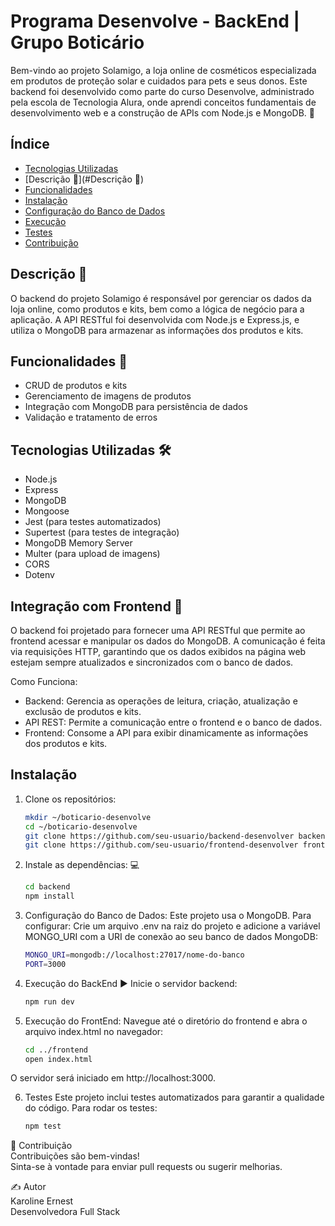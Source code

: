# Programa Desenvolve - BackEnd | Grupo Boticário
Bem-vindo ao projeto Solamigo, a loja online de cosméticos especializada em produtos de proteção solar e cuidados para pets e seus donos. Este backend foi desenvolvido como parte do curso Desenvolve, administrado pela escola de Tecnologia Alura, onde aprendi conceitos fundamentais de desenvolvimento web e a construção de APIs com Node.js e MongoDB. 🐾

## Índice
- [Tecnologias Utilizadas](#tecnologias-utilizadas)
- [Descrição 📄](#Descrição 📄)
- [Funcionalidades](#Funcionalidades)
- [Instalação](#instalação)
- [Configuração do Banco de Dados](#configuração-do-banco-de-dados)
- [Execução](#execução)
- [Testes](#testes)
- [Contribuição](#contribuição)

## Descrição 📄
O backend do projeto Solamigo é responsável por gerenciar os dados da loja online, como produtos e kits, bem como a lógica de negócio para a aplicação. A API RESTful foi desenvolvida com Node.js e Express.js, e utiliza o MongoDB para armazenar as informações dos produtos e kits.

## Funcionalidades 🚀
- CRUD de produtos e kits
- Gerenciamento de imagens de produtos
- Integração com MongoDB para persistência de dados
- Validação e tratamento de erros

## Tecnologias Utilizadas 🛠️

- Node.js
- Express
- MongoDB
- Mongoose
- Jest (para testes automatizados)
- Supertest (para testes de integração)
- MongoDB Memory Server
- Multer  (para upload de imagens)
- CORS
- Dotenv

## Integração com Frontend 🔗
O backend foi projetado para fornecer uma API RESTful que permite ao frontend acessar e manipular os dados do MongoDB. A comunicação é feita via requisições HTTP, garantindo que os dados exibidos na página web estejam sempre atualizados e sincronizados com o banco de dados.

Como Funciona:

- Backend: Gerencia as operações de leitura, criação, atualização e exclusão de produtos e kits.
- API REST: Permite a comunicação entre o frontend e o banco de dados.
- Frontend: Consome a API para exibir dinamicamente as informações dos produtos e kits.

## Instalação

1. Clone os repositórios:
   ```bash
   mkdir ~/boticario-desenvolve
   cd ~/boticario-desenvolve
   git clone https://github.com/seu-usuario/backend-desenvolver backend
   git clone https://github.com/seu-usuario/frontend-desenvolver frontend

2. Instale as dependências: 💻
   ```bash
   cd backend
   npm install

3. Configuração do Banco de Dados:
   Este projeto usa o MongoDB. Para configurar:
   Crie um arquivo .env na raiz do projeto e adicione a variável MONGO_URI com a URI de conexão ao seu banco de dados MongoDB:
   ```bash
   MONGO_URI=mongodb://localhost:27017/nome-do-banco
   PORT=3000

4. Execução do BackEnd ▶️
   Inicie o servidor backend:
   ```bash
   npm run dev

5. Execução do FrontEnd:
   Navegue até o diretório do frontend e abra o arquivo index.html no navegador:
   ```bash
   cd ../frontend
   open index.html
   
O servidor será iniciado em http://localhost:3000.

6. Testes
   Este projeto inclui testes automatizados para garantir a qualidade do código. Para rodar os testes:
   ```bash
   npm test

🤝 Contribuição
<br>Contribuições são bem-vindas! 
<br>Sinta-se à vontade para enviar pull requests ou sugerir melhorias.

✍️ Autor
<br>Karoline Ernest
<br>Desenvolvedora Full Stack
